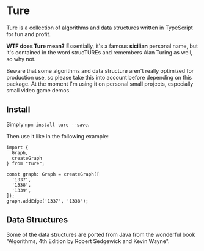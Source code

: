 # Ture

Ture is a collection of algorithms and data structures written in TypeScript for fun and profit.

**WTF does Ture mean?** Essentially, it's a famous **sicilian** personal name, but it's contained in the word strucTUREs and remembers Alan Turing as well, so why not.

Beware that some algorithms and data structure aren't really optimized for production use, so please take this into account before depending on this package. At the moment I'm using it on personal small projects, especially small video game demos.

## Install

Simply `npm install ture --save`.

Then use it like in the following example:

```
import {
  Graph, 
  createGraph
} from "ture";

const graph: Graph = createGraph([
  '1337',
  '1338',
  '1339',
]);
graph.addEdge('1337', '1338');
```

## Data Structures

Some of the data structures are ported from Java from the wonderful book "Algorithms, 4th Edition by Robert Sedgewick and Kevin Wayne".
